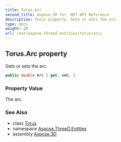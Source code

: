 ```yaml
---
title: Torus.Arc
second_title: Aspose.3D for .NET API Reference
description: Torus property. Gets or sets the arc
type: docs
weight: 20
url: /net/aspose.threed.entities/torus/arc/
---
```

## Torus.Arc property

Gets or sets the arc.

```csharp
public double Arc { get; set; }
```

### Property Value

The arc.

### See Also

* class [Torus](../)
* namespace [Aspose.ThreeD.Entities](../../../aspose.threed.entities/)
* assembly [Aspose.3D](../../../)



